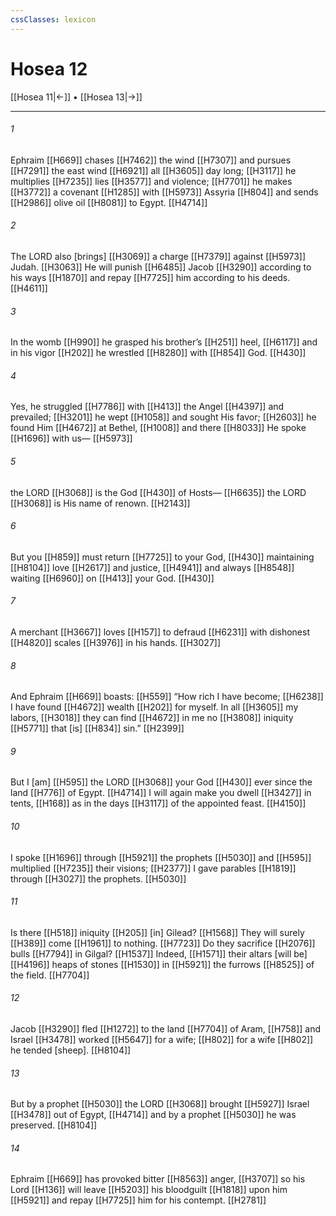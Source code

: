 ```yaml
---
cssClasses: lexicon
---
```


# Hosea 12

[[Hosea 11|←]] • [[Hosea 13|→]]

---

###### 1
Ephraim [[H669]] chases [[H7462]] the wind [[H7307]] and pursues [[H7291]] the east wind [[H6921]] all [[H3605]] day long; [[H3117]] he multiplies [[H7235]] lies [[H3577]] and violence; [[H7701]] he makes [[H3772]] a covenant [[H1285]] with [[H5973]] Assyria [[H804]] and sends [[H2986]] olive oil [[H8081]] to Egypt. [[H4714]]

###### 2
The LORD also [brings] [[H3069]] a charge [[H7379]] against [[H5973]] Judah. [[H3063]] He will punish [[H6485]] Jacob [[H3290]] according to his ways [[H1870]] and repay [[H7725]] him  according to his deeds. [[H4611]]

###### 3
In the womb [[H990]] he grasped his brother’s [[H251]] heel, [[H6117]] and in his vigor [[H202]] he wrestled [[H8280]] with [[H854]] God. [[H430]]

###### 4
Yes, he struggled [[H7786]] with [[H413]] the Angel [[H4397]] and prevailed; [[H3201]] he wept [[H1058]] and sought His favor; [[H2603]] he found Him [[H4672]] at Bethel, [[H1008]] and there [[H8033]] He spoke [[H1696]] with us— [[H5973]]

###### 5
the LORD [[H3068]] is the God [[H430]] of Hosts— [[H6635]] the LORD [[H3068]] is His name of renown. [[H2143]]

###### 6
But you [[H859]] must return [[H7725]] to your God, [[H430]] maintaining [[H8104]] love [[H2617]] and justice, [[H4941]] and always [[H8548]] waiting [[H6960]] on [[H413]] your God. [[H430]]

###### 7
A merchant [[H3667]] loves [[H157]] to defraud [[H6231]] with dishonest [[H4820]] scales [[H3976]] in his hands. [[H3027]]

###### 8
And Ephraim [[H669]] boasts: [[H559]] “How rich I have become; [[H6238]] I have found [[H4672]] wealth [[H202]] for myself.  In all [[H3605]] my labors, [[H3018]] they can find [[H4672]] in me  no [[H3808]] iniquity [[H5771]] that [is] [[H834]] sin.” [[H2399]]

###### 9
But I [am] [[H595]] the LORD [[H3068]] your God [[H430]] ever since the land [[H776]] of Egypt. [[H4714]] I will again make you dwell [[H3427]] in tents, [[H168]] as in the days [[H3117]] of the appointed feast. [[H4150]]

###### 10
I spoke [[H1696]] through [[H5921]] the prophets [[H5030]] and [[H595]] multiplied [[H7235]] their visions; [[H2377]] I gave parables [[H1819]] through [[H3027]] the prophets. [[H5030]]

###### 11
Is there [[H518]] iniquity [[H205]] [in] Gilead? [[H1568]] They will surely [[H389]] come [[H1961]] to nothing. [[H7723]] Do they sacrifice [[H2076]] bulls [[H7794]] in Gilgal? [[H1537]] Indeed, [[H1571]] their altars [will be] [[H4196]] heaps of stones [[H1530]] in [[H5921]] the furrows [[H8525]] of the field. [[H7704]]

###### 12
Jacob [[H3290]] fled [[H1272]] to the land [[H7704]] of Aram, [[H758]] and Israel [[H3478]] worked [[H5647]] for a wife; [[H802]] for a wife [[H802]] he tended [sheep]. [[H8104]]

###### 13
But by a prophet [[H5030]] the LORD [[H3068]] brought [[H5927]] Israel [[H3478]] out of Egypt, [[H4714]] and by a prophet [[H5030]] he was preserved. [[H8104]]

###### 14
Ephraim [[H669]] has provoked bitter [[H8563]] anger, [[H3707]] so his Lord [[H136]] will leave [[H5203]] his bloodguilt [[H1818]] upon him [[H5921]] and repay [[H7725]] him  for his contempt. [[H2781]]

